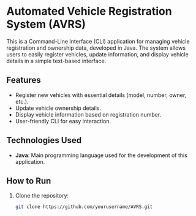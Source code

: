 # Automated Vehicle Registration System (AVRS)

This is a Command-Line Interface (CLI) application for managing vehicle registration and ownership data, developed in Java. The system allows users to easily register vehicles, update information, and display vehicle details in a simple text-based interface.

## Features
- Register new vehicles with essential details (model, number, owner, etc.).
- Update vehicle ownership details.
- Display vehicle information based on registration number.
- User-friendly CLI for easy interaction.

## Technologies Used
- **Java**: Main programming language used for the development of this application.

## How to Run
1. Clone the repository:
   ```bash
   git clone https://github.com/yourusername/AVRS.git
